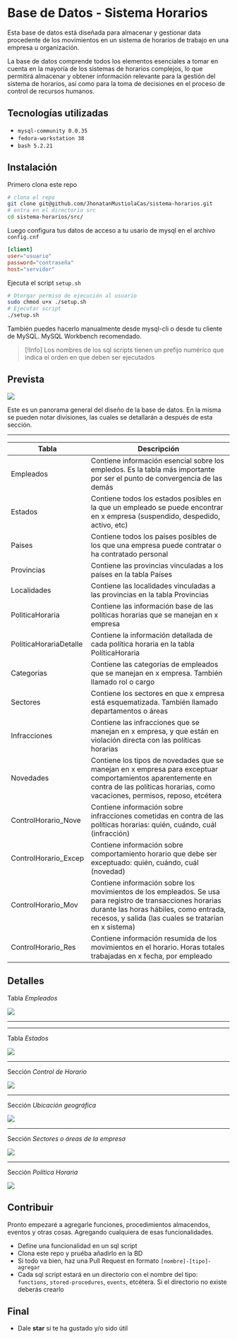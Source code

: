# Base de Datos - Sistema Horarios

Esta base de datos está diseñada para almacenar y gestionar data procedente de los movimientos en un sistema de horarios de trabajo en una empresa u organización.

La base de datos comprende todos los elementos esenciales a tomar en cuenta en la mayoría de los sistemas de horarios complejos, lo que permitirá almacenar y obtener información relevante para la gestión del sistema de horarios, así como para la toma de decisiones en el proceso de control de recursos humanos.

## Tecnologías utilizadas

+ `mysql-community 0.0.35`
+ `fedora-workstation 38`
+ `bash 5.2.21`

## Instalación

Primero clona este repo

```bash
# clona el repo
git clone git@github.com/JhonatanMustiolaCas/sistema-horarios.git
# entra en el directorio src
cd sistema-horarios/src/
```

Luego configura tus datos de acceso a tu usario de mysql en el archivo `config.cnf`

```conf
[client]
user="usuario"
password="contraseña"
host="servidor"
```

Ejecuta el script `setup.sh`

```bash
# Otorgar permiso de ejecución al usuario
sudo chmod u+x ./setup.sh
# Ejecutar script
./setup.sh
```

También puedes hacerlo manualmente desde mysql-cli o desde tu cliente de MySQL. MySQL Workbench recomendado.

>[!Info]
> Los nombres de los sql scripts tienen un prefijo numérico que indica el orden en que deben ser ejecutados

## Prevista

<img src="./assets/model-layers.svg" />

Este es un panorama general del diseño de la base de datos. En la misma se pueden notar divisiones, las cuales se detallarán a después de esta sección.

****
|Tabla|Descripción|
|---|---|
|Empleados|Contiene información esencial sobre los empledos. Es la tabla más importante por ser el punto de convergencia de las demás|
|Estados|Contiene todos los estados posibles en la que un empleado se puede encontrar en x empresa (suspendido, despedido, activo, etc)|
|Paises|Contiene todos los países posibles de los que una empresa puede contratar o ha contratado personal|
|Provincias|Contiene las provincias vinculadas a los países en la tabla Países|
|Localidades|Contiene las localidades vinculadas a las provincias en la tabla Provincias|
|PoliticaHoraria|Contiene las información base de las políticas horarias que se manejan en x empresa|
|PoliticaHorariaDetalle|Contiene la información detallada de cada política horaria en la tabla PolíticaHoraria|
|Categorias|Contiene las categorías de empleados que se manejan en x empresa. También llamado rol o cargo|
|Sectores|Contiene los sectores en que x empresa está esquematizada. También llamado departamentos o áreas|
|Infracciones|Contiene las infracciones que se manejan en x empresa, y que están en violación directa con las políticas horarias|
|Novedades|Contiene los tipos de novedades que se manejan en x empresa para exceptuar comportamientos aparentemente en contra de las políticas horarias, como vacaciones, permisos, reposo, etcétera|
|ControlHorario_Nove|Contiene información sobre infracciones cometidas en contra de las políticas horarias: quién, cuándo, cuál (infracción)|
|ControlHorario_Excep|Contiene información sobre comportamiento horario que debe ser exceptuado: quién, cuándo, cuál (novedad)|
|ControlHorario_Mov|Contiene información sobre los movimientos de los empleados. Se usa para registro de transacciones horarias durante las horas hábiles, como entrada, recesos, y salida (las cuales se tratarían en x sistema)|
|ControlHorario_Res|Contiene información resumida de los movimientos en el horario. Horas totales trabajadas en x fecha, por empleado|

## Detalles

Tabla *Empleados*

<img src="./assets/empleados.png" />

****

****

Tabla *Estados*

<img src="./assets/estados.png" />

****

Sección *Control de Horario*

<img src="./assets/control-horario.png" />

****

Sección *Ubicación geográfica*

<img src="./assets/geografia.png" />

****

Sección *Sectores o áreas de la empresa*

<img src="./assets/areas.png" />

****

Sección *Política Horaria*

<img src="./assets/politica-horaria.png" />

## Contribuir

Pronto empezaré a agregarle funciones, procedimientos almacendos, eventos y otras cosas. Agregando cualquiera de esas funcionalidades.

+ Define una funcionalidad en un sql script
+ Clona este repo y pruéba añadirlo en la BD
+ Si todo va bien, haz una Pull Request en formato `[nombre]-[tipo]-agregar`
+ Cada sql script estará en un directorio con el nombre del tipo: `functions`, `stored-procedures`, `events`, etcétera. Si el directorio no existe deberás crearlo

## Final

+ Dale **star** si te ha gustado y/o sido útil
